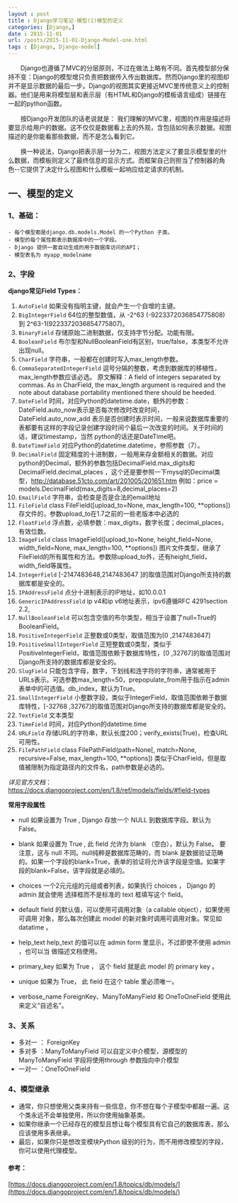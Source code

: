 ```yaml
---
layout : post
title : Django学习笔记-模型(1)模型的定义
categories: [Django,] 
date : 2015-11-01
url: /posts/2015-11-01-Django-Model-one.html 
tags : [Django, Django-model]
---
```



　　Django也遵循了MVC的分层原则，不过在做法上略有不同。首先模型部分保持不变：Django的模型增只负责把数据传入传出数据库。然而Django里的视图却并不是显示数据的最后一步。Django的视图其实更接近MVC里传统意义上的控制器。他们是用来将模型层和表示层（有HTML和Django的模板语言组成）链接在一起的python函数。

　　按Django开发团队的话老说就是： 我们理解的MVC里，视图的作用是描述将要显示给用户的数据。这不仅仅是数据看上去的外观，含包括如何表示数据。视图描述的是你能看那些数据，而不是怎么看到它。

　　换一种说法，Django把表示层一分为二，视图方法定义了要显示模型里的什么数据，而模板则定义了最终信息的显示方式。而框架自己则担当了控制器的角色--它提供了决定什么视图和什么模板一起响应给定请求的机制。

<!-- more -->
## 一、模型的定义

### 1、基础：

    - 每个模型都是django.db.models.Model 的一个Python 子类。
    - 模型的每个属性都表示数据库中的一个字段。
    - Django 提供一套自动生成的用于数据库访问的API；
    - 模型表名为 myapp_modelname 

### 2、字段

**django常见Field Types：**

1. `AutoField`
如果没有指明主键，就会产生一个自增的主键。
2. `BigIntegerField`
64位的整型数值，从 -2^63 (-9223372036854775808) 到 2^63-1(9223372036854775807)。
3. `BinaryField`
存储原始二进制数据，仅支持字节分配。功能有限。
4. `BooleanField`
布尔型和NullBooleanField有区别，true/false，本类型不允许出现null。
5. `CharField`
字符串，一般都在创建时写入max_length参数。
6. `CommaSeparatedIntegerField`
逗号分隔的整数，考虑到数据库的移植性，max_length参数应该必选。
原文解释：A field of integers separated by commas. As in CharField, the max_length argument is required and the note about database portability mentioned there should be heeded.
7. `DateField`
时间，对应Python的datetime.date，额外的参数：DateField.auto_now表示是否每次修改时改变时间，DateField.auto_now_add 表示是否创建时表示时间，一般来说数据库重要的表都要有这样的字段记录创建字段时间个最后一次改变的时间。关于时间的话，建议timestamp，当然 python的话还是DateTime吧。
8. `DateTimeField`
对应Python的datetime.datetime，参照参数（7）。
9. `DecimalField`
固定精度的十进制数，一般用来存金额相关的数据。对应python的Decimal，额外的参数包括DecimalField.max_digits和DecimalField.decimal_places ，这个还是要参照一下mysql的Decimal类型，http://database.51cto.com/art/201005/201651.htm
例如：price = models.DecimalField(max_digits=8,decimal_places=2)
10. `EmailField`
字符串，会检查是否是合法的email地址
11. `FileField`
class FileField([upload_to=None, max_length=100, **options])
存文件的，参数upload_to在1.7之前的一些老版本中必选的
12. `FloatField`
浮点数，必填参数：max_digits，数字长度；decimal_places，有效位数。
13. `ImageField`
class ImageField([upload_to=None, height_field=None, width_field=None, max_length=100, **options])
图片文件类型，继承了FileField的所有属性和方法。参数除upload_to外，还有height_field，width_field等属性。
14. `IntegerField`
[-2147483648,2147483647 ]的取值范围对Django所支持的数据库都是安全的。
15. `IPAddressField`
点分十进制表示的IP地址，如10.0.0.1
16. `GenericIPAddressField`
ip v4和ip v6地址表示，ipv6遵循RFC 4291section 2.2,
17. `NullBooleanField`
可以包含空值的布尔类型，相当于设置了null=True的BooleanField。
18. `PositiveIntegerField`
正整数或0类型，取值范围为[0 ,2147483647]
19. `PositiveSmallIntegerField`
正短整数或0类型，类似于PositiveIntegerField，取值范围依赖于数据库特性，[0 ,32767]的取值范围对Django所支持的数据库都是安全的。
20. `SlugField`
只能包含字母，数字，下划线和连字符的字符串，通常被用于URLs表示。可选参数max_length=50，prepopulate_from用于指示在admin表单中的可选值。db_index，默认为True。
21. `SmallIntegerField`
小整数字段，类似于IntegerField，取值范围依赖于数据库特性，[-32768 ,32767]的取值范围对Django所支持的数据库都是安全的。
22. `TextField`
文本类型
23. `TimeField`
时间，对应Python的datetime.time
24. `URLField`
存储URL的字符串，默认长度200；verify_exists(True)，检查URL可用性。
25. `FilePathField`
class FilePathField(path=None[, match=None, recursive=False, max_length=100, **options])
类似于CharField，但是取值被限制为指定路径内的文件名，path参数是必选的。

*详见官方文档*：
https://docs.djangoproject.com/en/1.8/ref/models/fields/#field-types

**常用字段属性**

- null
如果设置为 True , Django 存放一个 NULL 到数据库字段。默认为 False。

- blank
如果设置为 True , 此 field 允许为 blank （空白），默认为 False。
要注意，这与 null 不同。null纯粹是数据库范畴的，而 blank 是数据验证范畴的。如果一个字段的blank=True，表单的验证将允许该字段是空值。如果字段的blank=False，该字段就是必填的。
- choices
一个2元元组的元组或者列表，如果执行 choices ， Django 的 admin 就会使用 选择框而不是标准的 text 框填写这个 field。

- default
field 的默认值，可以使用可调用对象（a callable object），如果使用可调用 对象，那么每次创建此 model 的新对象时调用可调用对象。常见如 datatime 。

- help_text
help_text 的值可以在 admin form 里显示，不过即使不使用 admin ，也可以当 做描述文档使用。

- primary_key
如果为 True ， 这个 field 就是此 model 的 primary key 。

- unique
如果为 True， 此 field 在这个 table 里必须唯一。
- verbose_name
ForeignKey、ManyToManyField 和 OneToOneField 使用此来定义“自述名”。

### 3、关系

- 多对一 ： ForeignKey
- 多对多 ：ManyToManyField 可以自定义中介模型，源模型的ManyToManyField 字段将使用through 参数指向中介模型
- 一对一 ：OneToOneField 

### 4、模型继承

- 通常，你只想使用父类来持有一些信息，你不想在每个子模型中都敲一遍。这个类永远不会单独使用，所以你使用抽象基类。
- 如果你继承一个已经存在的模型且想让每个模型具有它自己的数据库表，那么应该使用多表继承。
- 最后，如果你只是想改变模块Python 级别的行为，而不用修改模型的字段，你可以使用代理模型。
    
    
#### 参考：

[https://docs.djangoproject.com/en/1.8/topics/db/models/](https://docs.djangoproject.com/en/1.8/topics/db/models/)
